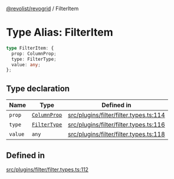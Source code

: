 [@revolist/revogrid](README.md) / FilterItem

# Type Alias: FilterItem

```ts
type FilterItem: {
  prop: ColumnProp;
  type: FilterType;
  value: any;
};
```

## Type declaration

| Name | Type | Defined in |
| ------ | ------ | ------ |
| `prop` | [`ColumnProp`](TypeAlias.ColumnProp.md) | [src/plugins/filter/filter.types.ts:114](https://github.com/revolist/revogrid/blob/c3fbdc69076950cb371c4e48faf1a5d5a21237f4/src/plugins/filter/filter.types.ts#L114) |
| `type` | [`FilterType`](TypeAlias.FilterType.md) | [src/plugins/filter/filter.types.ts:116](https://github.com/revolist/revogrid/blob/c3fbdc69076950cb371c4e48faf1a5d5a21237f4/src/plugins/filter/filter.types.ts#L116) |
| `value` | `any` | [src/plugins/filter/filter.types.ts:118](https://github.com/revolist/revogrid/blob/c3fbdc69076950cb371c4e48faf1a5d5a21237f4/src/plugins/filter/filter.types.ts#L118) |

## Defined in

[src/plugins/filter/filter.types.ts:112](https://github.com/revolist/revogrid/blob/c3fbdc69076950cb371c4e48faf1a5d5a21237f4/src/plugins/filter/filter.types.ts#L112)
